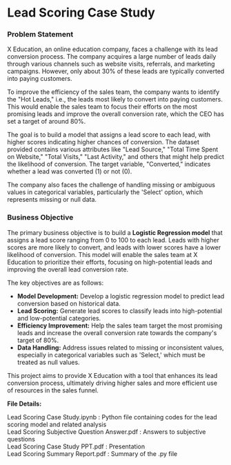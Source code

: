 # Lead Scoring Case Study

### Problem Statement

X Education, an online education company, faces a challenge with its lead conversion process. The company acquires a large number of leads daily through various channels such as website visits, referrals, and marketing campaigns. However, only about 30% of these leads are typically converted into paying customers. 

To improve the efficiency of the sales team, the company wants to identify the "Hot Leads," i.e., the leads most likely to convert into paying customers. This would enable the sales team to focus their efforts on the most promising leads and improve the overall conversion rate, which the CEO has set a target of around 80%. 

The goal is to build a model that assigns a lead score to each lead, with higher scores indicating higher chances of conversion. The dataset provided contains various attributes like "Lead Source," "Total Time Spent on Website," "Total Visits," "Last Activity," and others that might help predict the likelihood of conversion. The target variable, "Converted," indicates whether a lead was converted (1) or not (0). 

The company also faces the challenge of handling missing or ambiguous values in categorical variables, particularly the 'Select' option, which represents missing or null data.

### Business Objective

The primary business objective is to build a **Logistic Regression model** that assigns a lead score ranging from 0 to 100 to each lead. Leads with higher scores are more likely to convert, and leads with lower scores have a lower likelihood of conversion. This model will enable the sales team at X Education to prioritize their efforts, focusing on high-potential leads and improving the overall lead conversion rate.

The key objectives are as follows:
- **Model Development:** Develop a logistic regression model to predict lead conversion based on historical data.
- **Lead Scoring:** Generate lead scores to classify leads into high-potential and low-potential categories.
- **Efficiency Improvement:** Help the sales team target the most promising leads and increase the overall conversion rate towards the company's target of 80%.
- **Data Handling:** Address issues related to missing or inconsistent values, especially in categorical variables such as 'Select,' which must be treated as null values.

This project aims to provide X Education with a tool that enhances its lead conversion process, ultimately driving higher sales and more efficient use of resources in the sales funnel.

**File Details:**  

Lead Scoring Case Study.ipynb : Python file containing codes for the lead scoring model and related analysis  
Lead Scoring Subjective Question Answer.pdf : Answers to subjective questions  
Lead Scoring Case Study PPT.pdf : Presentation  
Lead Scoring Summary Report.pdf : Summary of the .py file
